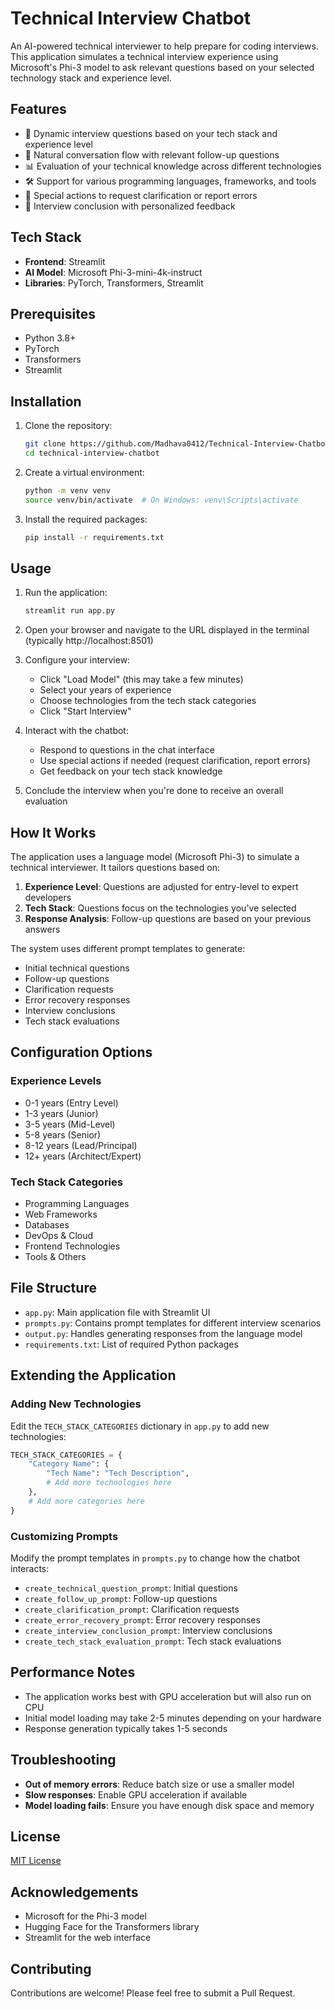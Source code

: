 # Technical Interview Chatbot

An AI-powered technical interviewer to help prepare for coding interviews. This application simulates a technical interview experience using Microsoft's Phi-3 model to ask relevant questions based on your selected technology stack and experience level.


## Features

- 🤖 Dynamic interview questions based on your tech stack and experience level
- 💬 Natural conversation flow with relevant follow-up questions
- 📊 Evaluation of your technical knowledge across different technologies
- 🛠️ Support for various programming languages, frameworks, and tools
- 🔄 Special actions to request clarification or report errors
- 📝 Interview conclusion with personalized feedback

## Tech Stack

- **Frontend**: Streamlit
- **AI Model**: Microsoft Phi-3-mini-4k-instruct
- **Libraries**: PyTorch, Transformers, Streamlit

## Prerequisites

- Python 3.8+
- PyTorch
- Transformers
- Streamlit

## Installation

1. Clone the repository:
   ```bash
   git clone https://github.com/Madhava0412/Technical-Interview-Chatbot.git
   cd technical-interview-chatbot
   ```

2. Create a virtual environment:
   ```bash
   python -m venv venv
   source venv/bin/activate  # On Windows: venv\Scripts\activate
   ```

3. Install the required packages:
   ```bash
   pip install -r requirements.txt
   ```

## Usage

1. Run the application:
   ```bash
   streamlit run app.py
   ```

2. Open your browser and navigate to the URL displayed in the terminal (typically http://localhost:8501)

3. Configure your interview:
   - Click "Load Model" (this may take a few minutes)
   - Select your years of experience
   - Choose technologies from the tech stack categories
   - Click "Start Interview"

4. Interact with the chatbot:
   - Respond to questions in the chat interface
   - Use special actions if needed (request clarification, report errors)
   - Get feedback on your tech stack knowledge

5. Conclude the interview when you're done to receive an overall evaluation

## How It Works

The application uses a language model (Microsoft Phi-3) to simulate a technical interviewer. It tailors questions based on:

1. **Experience Level**: Questions are adjusted for entry-level to expert developers
2. **Tech Stack**: Questions focus on the technologies you've selected
3. **Response Analysis**: Follow-up questions are based on your previous answers

The system uses different prompt templates to generate:
- Initial technical questions
- Follow-up questions
- Clarification requests
- Error recovery responses
- Interview conclusions
- Tech stack evaluations

## Configuration Options

### Experience Levels
- 0-1 years (Entry Level)
- 1-3 years (Junior)
- 3-5 years (Mid-Level)
- 5-8 years (Senior)
- 8-12 years (Lead/Principal)
- 12+ years (Architect/Expert)

### Tech Stack Categories
- Programming Languages
- Web Frameworks
- Databases
- DevOps & Cloud
- Frontend Technologies
- Tools & Others

## File Structure

- `app.py`: Main application file with Streamlit UI
- `prompts.py`: Contains prompt templates for different interview scenarios
- `output.py`: Handles generating responses from the language model
- `requirements.txt`: List of required Python packages

## Extending the Application

### Adding New Technologies
Edit the `TECH_STACK_CATEGORIES` dictionary in `app.py` to add new technologies:

```python
TECH_STACK_CATEGORIES = {
    "Category Name": {
        "Tech Name": "Tech Description",
        # Add more technologies here
    },
    # Add more categories here
}
```

### Customizing Prompts
Modify the prompt templates in `prompts.py` to change how the chatbot interacts:

- `create_technical_question_prompt`: Initial questions
- `create_follow_up_prompt`: Follow-up questions
- `create_clarification_prompt`: Clarification requests
- `create_error_recovery_prompt`: Error recovery responses
- `create_interview_conclusion_prompt`: Interview conclusions
- `create_tech_stack_evaluation_prompt`: Tech stack evaluations

## Performance Notes

- The application works best with GPU acceleration but will also run on CPU
- Initial model loading may take 2-5 minutes depending on your hardware
- Response generation typically takes 1-5 seconds

## Troubleshooting

- **Out of memory errors**: Reduce batch size or use a smaller model
- **Slow responses**: Enable GPU acceleration if available
- **Model loading fails**: Ensure you have enough disk space and memory

## License

[MIT License](LICENSE)

## Acknowledgements

- Microsoft for the Phi-3 model
- Hugging Face for the Transformers library
- Streamlit for the web interface

## Contributing

Contributions are welcome! Please feel free to submit a Pull Request.
